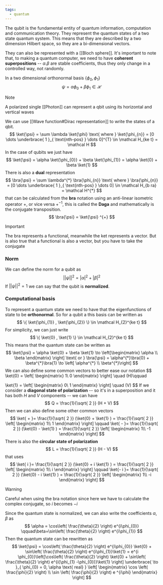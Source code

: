 ```yaml
---
tags:
  - quantum
---
```

The qubit is the fundamental entity of quantum information, computation and communication theory. They represent the quantum states of a two state quantum system. This means that they are described by a two dimension Hilbert space, so they are a bi-dimensional vectors.

They can also be represented with a [[Bloch sphere]]. It's important to note that, to making a quantum computer, we need to have **coherent superpositions** -- $\alpha.\beta$ are stable coefficients, thus they only change in a controlled way, not randomly.

In a two dimensional orthonormal basis $\{ \phi_{0},\phi_{1} \}$
$$
\psi = \alpha \phi_{0} + \beta\phi_{1} \in \mathcal  H
$$
>[!note]
>A polarized single [[Photon]] can represent a qbit using its horizontal and vertical waves

We can use [[Wave function#Dirac representation]] to write the states of a qbit.
$$
\ket{\psi} = \sum \lambda \ket{\phi} \text{ where } \ket{\phi_{n}} = [0 \dots \underbrace{ 1 }_{ \text{nth-pos} } \dots 0]^{T}   \in \mathcal  H_{ke t} = \mathcal  H
$$
In the case of qubits we just have
$$
\ket{\psi}  = \alpha \ket{\phi_{0}} + \beta \ket{\phi_{1}} = \alpha \ket{0}  + \beta \ket{1}  
$$
There is also a **dual** representation
$$ 
\bra{\psi}  = \sum \lambda^{*} \bra{\phi_{n}}   \text{ where } \bra{\phi_{n}} =  [0 \dots \underbrace{ 1 }_{ \text{nth-pos} } \dots 0] \in \mathcal  H_{b ra} = \mathcal H^{*}
$$
that can be calculated from the **bra** notation using an anti-linear isometric operator $+$, or vice versa $+^{-1}$, this is called the **Daga** and mathematically is the conjugate transposition.
$$
\bra{\psi}  = \ket{\psi} ^{+}
$$
>[!important]
>The bra represents a functional, meanwhile the ket represents a vector. But is also true that a functional is also a vector, but you have to take the conjugate
### Norm 

We can define the norm for a qubit as
$$
||\psi||^{2} = |\alpha|^{2} + |\beta|^{2} 
$$
If $||\psi||^{2} = 1$ we can say that the qubit is **normalized**. 
### Computational basis

To represent a quantum state we need to have that the eigenfunctions of state to be **orthonormal**. So for a qubit a this basis can be written as
$$
\{ \ket{\phi_{1}} , \ket{\phi_{2}}  \} \in \mathcal H_{2}^{ke t}
$$
For simplicity, we can just write 
$$
\{  \ket{0} , \ket{1}  \} \in \mathcal  H_{2}^{ke t}
$$
This means that the quantum state can be written as
$$
\ket{\psi}  = \alpha \ket{0}  + \beta \ket{1} \to \left[\begin{matrix}
\alpha \\
\beta
\end{matrix}  \right]  \text{ or } \bra{\psi}  = \alpha^{*}\bra{0}  + \beta^{*}\bra{1} \to \left[ \alpha^{*}  \\ \beta^{*}\right]  
$$
We can also define some common vectors to better ease our notation
$$
\ket{0}  = \left[ \begin{matrix} 1\\ 0 \end{matrix} \right] \quad (H)\qquad 

\ket{1}  = \left[ \begin{matrix} 0\\ 1 \end{matrix} \right]  \quad (V)
$$
If we consider a **diagonal state of polarization** -- so it's in a superposition and it has both $H$ and $V$ components -- we can have
$$
Q = \frac{1}{\sqrt{ 2 }} (H + V)
$$
Then we can also define some other common vectors
$$
\ket{ + }= \frac{1}{\sqrt{ 2 }} (\ket{0}  + \ket{1} ) = \frac{1}{\sqrt{ 2 }} \left[ \begin{matrix} 1\\ 1 \end{matrix} \right]
\qquad
\ket{ - }= \frac{1}{\sqrt{ 2 }} (\ket{0}  - \ket{1} ) = \frac{1}{\sqrt{ 2 }} \left[ \begin{matrix} 1\\ -1 \end{matrix} \right]
$$ There is also the **circular state of polarization**
$$
L = \frac{1}{\sqrt{ 2 }} (H - V)
$$
that uses
$$
\ket{ i }= \frac{1}{\sqrt{ 2 }} (\ket{0}  + i \ket{1} ) = \frac{1}{\sqrt{ 2 }} \left[ \begin{matrix} 1\\ i \end{matrix} \right]
\qquad
\ket{- i }= \frac{1}{\sqrt{ 2 }} (\ket{0}  - i \ket{1} ) = \frac{1}{\sqrt{ 2 }} \left[ \begin{matrix} 1\\ -i \end{matrix} \right]
$$
>[!warning]
>Careful when using the bra notation since here we have to calculate the complex conjugate, so $i$ becomes $-i$

Since the quantum state is normalized, we can also write the coefficients $\alpha,\beta$ as
$$
\alpha = \cos\left( \frac{\theta}{2} \right) e^{i\phi_{0}} \qquad\beta=\sin\left( \frac{\theta}{2} \right) e^{i\phi_{1}}
$$
Then the quantum state can be rewritten as
$$
\ket{\psi}  = \cos\left( \frac{\theta}{2} \right) e^{i\phi_{0}} \ket{0} +  \sin\left( \frac{\theta}{2} \right) e^{i\phi_{1}}\ket{1} = e^{i \phi_{0}}\left[\cos\left( \frac{\theta}{2} \right) \ket{0} +  \sin\left( \frac{\theta}{2} \right) e^{i(\phi_{1} -\phi_{0})}\ket{1}  \right]  \underbrace{ \to }_{ \phi_{0} = 0, \alpha \text{ real} } \left[ \begin{matrix}
\cos \left( \frac{\phi}{2} \right) \\
\sin \left( \frac{\phi}{2} \right) e ^{i\phi}
\end{matrix} \right] 
$$


